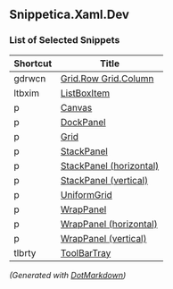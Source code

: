 ## Snippetica\.Xaml\.Dev

### List of Selected Snippets

Shortcut|Title
--------|-----
gdrwcn|[Grid.Row Grid.Column](GridRowGridColumn.snippet)
ltbxim|[ListBoxItem](ListBoxItem.snippet)
p|[Canvas](Canvas.snippet)
p|[DockPanel](DockPanel.snippet)
p|[Grid](Grid.snippet)
p|[StackPanel](StackPanel.snippet)
p|[StackPanel (horizontal)](StackPanelHorizontal.snippet)
p|[StackPanel (vertical)](StackPanelVertical.snippet)
p|[UniformGrid](UniformGrid.snippet)
p|[WrapPanel](WrapPanel.snippet)
p|[WrapPanel (horizontal)](WrapPanelHorizontal.snippet)
p|[WrapPanel (vertical)](WrapPanelVertical.snippet)
tlbrty|[ToolBarTray](ToolBarTray.snippet)

*\(Generated with [DotMarkdown](http://github.com/JosefPihrt/DotMarkdown)\)*